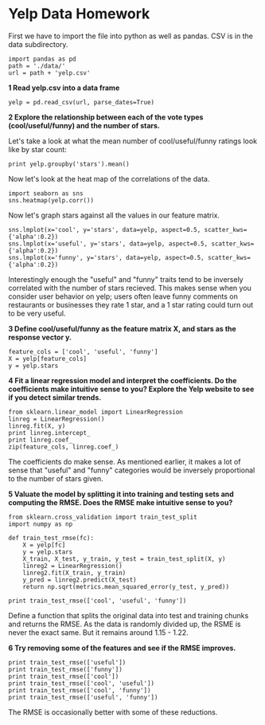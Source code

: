 # Yelp Data Homework 

First we have to import the file into python as well as pandas. CSV is in the data subdirectory. 

```
import pandas as pd
path = './data/' 
url = path + 'yelp.csv'
```

**1 Read yelp.csv into a data frame**

```
yelp = pd.read_csv(url, parse_dates=True)
```

**2 Explore the relationship between each of the vote types (cool/useful/funny) and the number of stars.**
   
Let's take a look at what the mean number of cool/useful/funny ratings look like by star count: 
                                                            
```
print yelp.groupby('stars').mean()
```                                                
                                       
Now let's look at the heat map of the correlations of the data. 

```
import seaborn as sns
sns.heatmap(yelp.corr())
```

Now let's graph stars against all the values in our feature matrix.

```
sns.lmplot(x='cool', y='stars', data=yelp, aspect=0.5, scatter_kws={'alpha':0.2})
sns.lmplot(x='useful', y='stars', data=yelp, aspect=0.5, scatter_kws={'alpha':0.2})
sns.lmplot(x='funny', y='stars', data=yelp, aspect=0.5, scatter_kws={'alpha':0.2})
```

Interestingly enough the "useful" and "funny" traits tend to be inversely correlated with the number of stars recieved. This makes sense when you consider user behavior on yelp; users often leave funny comments on restaurants or businesses they rate 1 star, and a 1 star rating could turn out to be very useful. 

                     
**3 Define cool/useful/funny as the feature matrix X, and stars as the response vector y.**

```
feature_cols = ['cool', 'useful', 'funny']
X = yelp[feature_cols]
y = yelp.stars
```

**4 Fit a linear regression model and interpret the coefficients. Do the coefficients make intuitive sense to you? Explore the Yelp website to see if you detect similar trends.**

```
from sklearn.linear_model import LinearRegression
linreg = LinearRegression()
linreg.fit(X, y)
print linreg.intercept_
print linreg.coef_
zip(feature_cols, linreg.coef_)
```

The coefficients do make sense. As mentioned earlier, it makes a lot of sense that "useful" and "funny" categories would be inversely proportional to the number of stars given. 

**5 Valuate the model by splitting it into training and testing sets and computing the RMSE. Does the RMSE make intuitive sense to you?**

```
from sklearn.cross_validation import train_test_split
import numpy as np

def train_test_rmse(fc):
    X = yelp[fc]
    y = yelp.stars
    X_train, X_test, y_train, y_test = train_test_split(X, y)
    linreg2 = LinearRegression()
    linreg2.fit(X_train, y_train)
    y_pred = linreg2.predict(X_test)
    return np.sqrt(metrics.mean_squared_error(y_test, y_pred))

print train_test_rmse(['cool', 'useful', 'funny'])
```

Define a function that splits the original data into test and training chunks and returns the RMSE. As the data is randomly divided up, the RSME is never the exact same. But it remains around 1.15 - 1.22.

**6 Try removing some of the features and see if the RMSE improves.**

```
print train_test_rmse(['useful'])
print train_test_rmse(['funny'])
print train_test_rmse(['cool'])
print train_test_rmse(['cool', 'useful'])
print train_test_rmse(['cool', 'funny'])
print train_test_rmse(['useful', 'funny'])
```

The RMSE is occasionally better with some of these reductions. 
